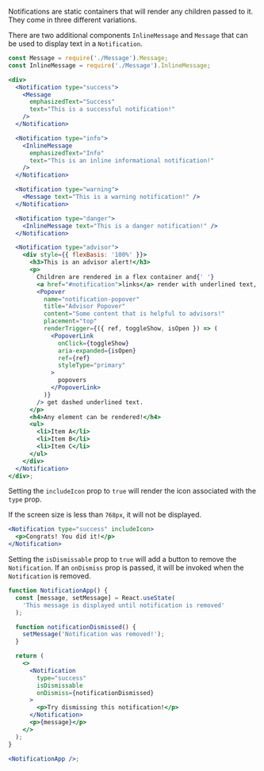 Notifications are static containers that will render any children passed to it. They come in three different variations.

There are two additional components `InlineMessage` and `Message` that can be used to display text in a `Notification`.

```jsx
const Message = require('./Message').Message;
const InlineMessage = require('./Message').InlineMessage;

<div>
  <Notification type="success">
    <Message
      emphasizedText="Success"
      text="This is a successful notification!"
    />
  </Notification>

  <Notification type="info">
    <InlineMessage
      emphasizedText="Info"
      text="This is an inline informational notification!"
    />
  </Notification>

  <Notification type="warning">
    <Message text="This is a warning notification!" />
  </Notification>

  <Notification type="danger">
    <InlineMessage text="This is a danger notification!" />
  </Notification>

  <Notification type="advisor">
    <div style={{ flexBasis: '100%' }}>
      <h3>This is an advisor alert!</h3>
      <p>
        Children are rendered in a flex container and{' '}
        <a href="#notification">links</a> render with underlined text, but
        <Popover
          name="notification-popover"
          title="Advisor Popover"
          content="Some content that is helpful to advisors!"
          placement="top"
          renderTrigger={({ ref, toggleShow, isOpen }) => (
            <PopoverLink
              onClick={toggleShow}
              aria-expanded={isOpen}
              ref={ref}
              styleType="primary"
            >
              popovers
            </PopoverLink>
          )}
        /> get dashed underlined text.
      </p>
      <h4>Any element can be rendered!</h4>
      <ul>
        <li>Item A</li>
        <li>Item B</li>
        <li>Item C</li>
      </ul>
    </div>
  </Notification>
</div>;
```

Setting the `includeIcon` prop to `true` will render the icon associated with the `type` prop.

If the screen size is less than `768px`, it will not be displayed.

```jsx
<Notification type="success" includeIcon>
  <p>Congrats! You did it!</p>
</Notification>
```

Setting the `isDismissable` prop to `true` will add a button to remove the `Notification`. If an `onDismiss` prop is passed, it will be invoked when the `Notification` is removed.

```jsx
function NotificationApp() {
  const [message, setMessage] = React.useState(
    'This message is displayed until notification is removed'
  );

  function notificationDismissed() {
    setMessage('Notification was removed!');
  }

  return (
    <>
      <Notification
        type="success"
        isDismissable
        onDismiss={notificationDismissed}
      >
        <p>Try dismissing this notification!</p>
      </Notification>
      <p>{message}</p>
    </>
  );
}

<NotificationApp />;
```
